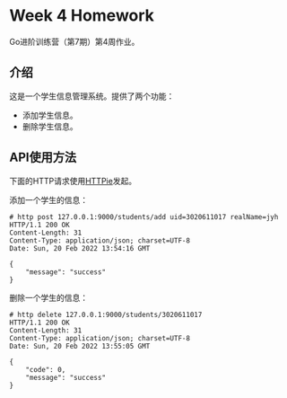 # Week 4 Homework

Go进阶训练营（第7期）第4周作业。

## 介绍

这是一个学生信息管理系统。提供了两个功能：

- 添加学生信息。
- 删除学生信息。

## API使用方法

下面的HTTP请求使用[HTTPie](https://httpie.io)发起。

添加一个学生的信息：

```shell
# http post 127.0.0.1:9000/students/add uid=3020611017 realName=jyh
HTTP/1.1 200 OK
Content-Length: 31
Content-Type: application/json; charset=UTF-8
Date: Sun, 20 Feb 2022 13:54:16 GMT

{
    "message": "success"
}
```

删除一个学生的信息：

```shell
# http delete 127.0.0.1:9000/students/3020611017
HTTP/1.1 200 OK
Content-Length: 31
Content-Type: application/json; charset=UTF-8
Date: Sun, 20 Feb 2022 13:55:05 GMT

{
    "code": 0,
    "message": "success"
}
```
